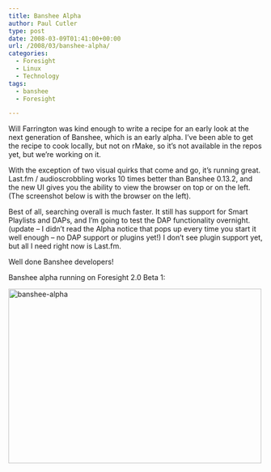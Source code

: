 ```yaml
---
title: Banshee Alpha
author: Paul Cutler
type: post
date: 2008-03-09T01:41:00+00:00
url: /2008/03/banshee-alpha/
categories:
  - Foresight
  - Linux
  - Technology
tags:
  - banshee
  - Foresight

---
```

Will Farrington was kind enough to write a recipe for an early look at the next generation of Banshee, which is an early alpha. I&#8217;ve been able to get the recipe to cook locally, but not on rMake, so it&#8217;s not available in the repos yet, but we&#8217;re working on it.

With the exception of two visual quirks that come and go, it&#8217;s running great. Last.fm / audioscrobbling works 10 times better than Banshee 0.13.2, and the new UI gives you the ability to view the browser on top or on the left. (The screenshot below is with the browser on the left).

Best of all, searching overall is much faster. It still has support for Smart Playlists and DAPs, and I&#8217;m going to test the DAP functionality overnight. (update &#8211; I didn&#8217;t read the Alpha notice that pops up every time you start it well enough &#8211; no DAP support or plugins yet!) I don&#8217;t see plugin support yet, but all I need right now is Last.fm.

Well done Banshee developers!

Banshee alpha running on Foresight 2.0 Beta 1:

[<img src="https://i0.wp.com/farm4.static.flickr.com/3237/2320126946_95acab8d7e.jpg?resize=500%2C345" width="500" height="345" alt="banshee-alpha" data-recalc-dims="1" />][1]

 [1]: http://www.flickr.com/photos/silwenae/2320126946/ "banshee-alpha by silwenae, on Flickr"